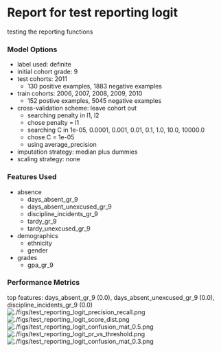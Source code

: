 # Report for test reporting logit
testing the reporting functions

### Model Options
* label used: definite
* initial cohort grade: 9
* test cohorts: 2011
	 * 130 positive examples, 1883 negative examples
* train cohorts: 2006, 2007, 2008, 2009, 2010
	 * 152 postive examples, 5045 negative examples
* cross-validation scheme: leave cohort out
	 * searching penalty in l1, l2
	 * chose penalty = l1
	 * searching C in 1e-05, 0.0001, 0.001, 0.01, 0.1, 1.0, 10.0, 10000.0
	 * chose C = 1e-05
	 * using average_precision
* imputation strategy: median plus dummies
* scaling strategy: none

### Features Used
* absence
	 * days_absent_gr_9
	 * days_absent_unexcused_gr_9
	 * discipline_incidents_gr_9
	 * tardy_gr_9
	 * tardy_unexcused_gr_9
* demographics
	 * ethnicity
	 * gender
* grades
	 * gpa_gr_9

### Performance Metrics
top features: days_absent_gr_9 (0.0), days_absent_unexcused_gr_9 (0.0), discipline_incidents_gr_9 (0.0)![./figs/test_reporting_logit_precision_recall.png](test_reporting_logit_precision_recall.png)
![./figs/test_reporting_logit_score_dist.png](test_reporting_logit_score_dist.png)
![./figs/test_reporting_logit_confusion_mat_0.5.png](test_reporting_logit_confusion_mat_0.5.png)
![./figs/test_reporting_logit_pr_vs_threshold.png](test_reporting_logit_pr_vs_threshold.png)
![./figs/test_reporting_logit_confusion_mat_0.3.png](test_reporting_logit_confusion_mat_0.3.png)
